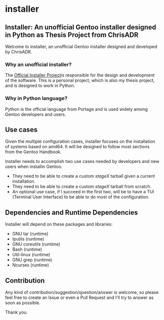 # installer
## Installer: An unofficial Gentoo installer designed in Python as Thesis Project from ChrisADR

Welcome to installer, an unofficial Gentoo installer designed and developed by ChrisADR.

### Why an unofficial installer?

The [Official Installer Project](https://wiki.gentoo.org/wiki/Project:Installer)is responsible for the design and development of the software. This is a personal project, which is also my thesis project, and is designed to work in Python.

### Why in Python language?

Python is the official language from Portage and is used widely among Gentoo developers and users.

## Use cases

Given the multiple configuration cases, installer focuses on the installation of systems based on amd64. It will be designed to follow most sections from the Gentoo Handbook.

Installer needs to accomplish two use cases needed by developers and new users when installin Gentoo.

* They need to be able to create a custom _stageX_ tarball given a current installation.
* They need to be able to create a custom _stageX_ tarball from scratch.
* An optional use case, if I succeed in the first two, will be to have a TUI (Terminal User Interface) to be able to do most of the configuration.

## Dependencies and Runtime Dependencies

Installer will depend on these packages and libraries:

* GNU tar (runtime)
* Iputils (runtime)
* GNU coreutils (runtime)
* Bash (runtime)
* Util-linux (runtime)
* GNU grep (runtime)
* Ncurses (runtime)

## Contribution

Any kind of contribution/suggestion/question/answer is welcome, so please feel free to create an Issue or even a Pull Request and I'll try to answer as soon as possible.

Thank you.
